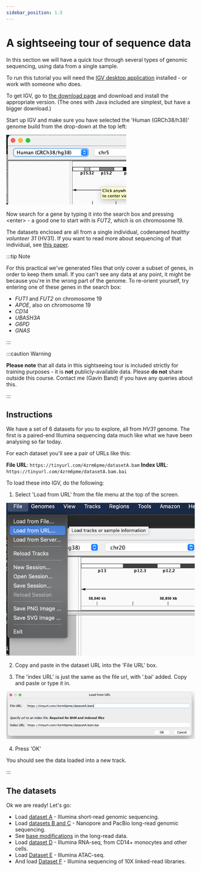 ```yaml
---
sidebar_position: 1.5
---
```


# A sightseeing tour of sequence data

In this section we will have a quick tour through several types of genomic sequencing, using data from a single sample.

To run this tutorial you will need the [IGV desktop application](https://igv.org) installed - or work with someone who does.

To get IGV, go to [the download page](https://software.broadinstitute.org/software/igv/download) and download and
install the appropriate version. (The ones with Java included are simplest, but have a bigger download.)

Start up IGV and make sure you have selected the 'Human (GRCh38/h38)' genome build from the drop-down at the top left:

![img](images/IGV_genome_build.png)

Now search for a gene by typing it into the search box and pressing &lt;enter&gt; - a good one to start with is *FUT2*,
which is on chromosome 19.

The datasets enclosed are all from a single individual, codenamed *healthy volunteer 31* (HV31). If you want to read
more about sequencing of that individual, see [this paper](https://doi.org/10.1371/journal.pcbi.1009254).

:::tip Note

For this practical we've generated files that only cover a subset of genes, in order to keep them small. If you can't
see any data at any point, it might be because you're in the wrong part of the genome. To re-orient yourself, try
entering one of these genes in the search box:

* *FUT1* and *FUT2* on chromosome 19
* *APOE*, also on chromosome 19
* *CD14*
* *UBASH3A*
* *G6PD*
* *GNAS*

:::

:::caution Warning

**Please note** that all data in this sightseeing tour is included strictly for training purposes - it is **not**
publicly-available data. Please **do not** share outside this course.
Contact me (Gavin Band) if you have any queries about this.

:::

## Instructions

We have a set of 6 datasets for you to explore, all from *HV31* genome. The first is a paired-end Illumina sequencing
data much like what we have been analysing so far today.

For each dataset you'll see a pair of URLs like this:

**File URL**: `https://tinyurl.com/4zrm6pme/datasetA.bam`
**Index URL**: `https://tinyurl.com/4zrm6pme/datasetA.bam.bai`

To load these into IGV, do the following:

1. Select 'Load from URL' from the file menu at the top of the screen.

![img](images/load_from_url.png)

2. Copy and paste in the dataset URL into the 'File URL' box.

3. The 'index URL' is just the same as the file url, with '.bai' added.  Copy and paste or type it in.

![img](images/load_from_url_urls.png)

4. Press 'OK'

You should see the data loaded into a new track.

:::

## The datasets

Ok we are ready!  Let's go:

* Load [dataset A](./dataset_a.md) - Illumina short-read genomic sequencing.
* Load [datasets B and C](./dataset_b.md) - Nanopore and PacBio long-read genomic sequencing.
* See [base modifications](./dataset_c.md) in the long-read data.
* Load [dataset D](./dataset_d.md) - Illumina RNA-seq, from CD14+ monocytes and other cells.
* Load [Dataset E](./dataset_e.md) - Illumina ATAC-seq.
* And load [Dataset F](./dataset_f.md) - Illumina sequencing of 10X linked-read libraries.

